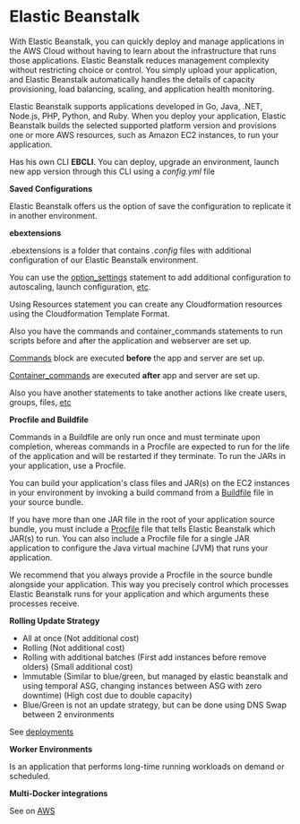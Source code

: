 # Elastic Beanstalk

With Elastic Beanstalk, you can quickly deploy and manage applications in the AWS Cloud without having to learn about the infrastructure that runs those applications. Elastic Beanstalk reduces management complexity without restricting choice or control. You simply upload your application, and Elastic Beanstalk automatically handles the details of capacity provisioning, load balancing, scaling, and application health monitoring.

Elastic Beanstalk supports applications developed in Go, Java, .NET, Node.js, PHP, Python, and Ruby. When you deploy your application, Elastic Beanstalk builds the selected supported platform version and provisions one or more AWS resources, such as Amazon EC2 instances, to run your application.

Has his own CLI **EBCLI**.
You can deploy, upgrade an environment, launch new app version through this CLI using a *config.yml* file

**Saved Configurations**

Elastic Beanstalk offers us the option of save the configuration to replicate it in another environment.

**ebextensions**

.ebextensions is a folder that contains *.config* files with additional configuration of our Elastic Beanstalk environment.

You can use the [option_settings](https://docs.aws.amazon.com/es_es/elasticbeanstalk/latest/dg/ebextensions-optionsettings.html) statement to add additional configuration to autoscaling, launch configuration, [etc](https://docs.aws.amazon.com/elasticbeanstalk/latest/dg/command-options-general.html).

Using Resources statement you can create any Cloudformation resources using the Cloudformation Template Format.

Also you have the commands and container_commands statements to run scripts before and after the application and webserver are set up.

[Commands](https://docs.aws.amazon.com/es_es/elasticbeanstalk/latest/dg/customize-containers-ec2.html#linux-commands) block are executed **before** the app and server are set up.

[Container_commands](https://docs.aws.amazon.com/es_es/elasticbeanstalk/latest/dg/customize-containers-ec2.html#linux-container-commands) are executed **after** app and server are set up.

Also you have another statements to take another actions like create users, groups, files, [etc](https://docs.aws.amazon.com/es_es/elasticbeanstalk/latest/dg/customize-containers-ec2.html)

**Procfile and Buildfile**

Commands in a Buildfile are only run once and must terminate upon completion, whereas commands in a Procfile are expected to run for the life of the application and will be restarted if they terminate. To run the JARs in your application, use a Procfile.

You can build your application's class files and JAR(s) on the EC2 instances in your environment by invoking a build command from a [Buildfile](https://docs.aws.amazon.com/elasticbeanstalk/latest/dg/java-se-buildfile.html) file in your source bundle.

If you have more than one JAR file in the root of your application source bundle, you must include a [Procfile](https://docs.aws.amazon.com/elasticbeanstalk/latest/dg/java-se-procfile.html) file that tells Elastic Beanstalk which JAR(s) to run. You can also include a Procfile file for a single JAR application to configure the Java virtual machine (JVM) that runs your application.

We recommend that you always provide a Procfile in the source bundle alongside your application. This way you precisely control which processes Elastic Beanstalk runs for your application and which arguments these processes receive.

**Rolling Update Strategy**

- All at once (Not additional cost)
- Rolling (Not additional cost)
- Rolling with additional batches (First add instances before remove olders) (Small additional cost)
- Immutable (Similar to blue/green, but managed by elastic beanstalk and using temporal ASG, changing instances between ASG with zero downtime) (High cost due to double capacity)
- Blue/Green is not an update strategy, but can be done using DNS Swap between 2 environments

See [deployments](../Automation/Deployment.md)

**Worker Environments**

Is an application that performs long-time running workloads on demand or scheduled.

**Multi-Docker integrations**

See on [AWS](https://docs.aws.amazon.com/es_es/elasticbeanstalk/latest/dg/create_deploy_docker_ecs.html)